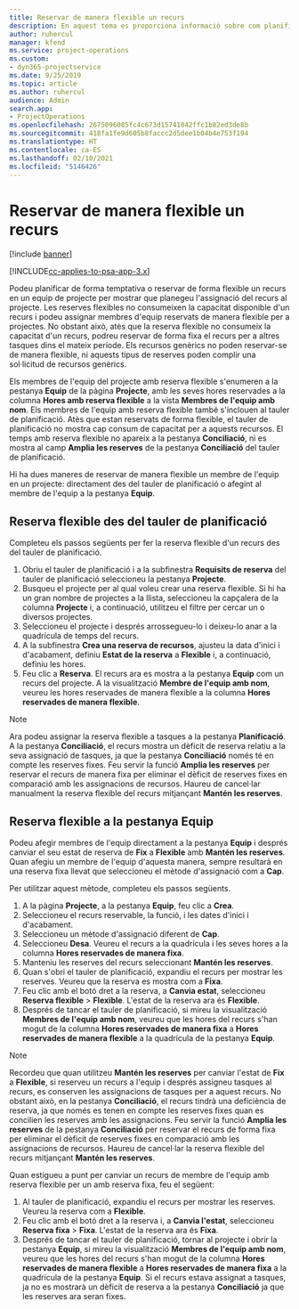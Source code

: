 ```yaml
---
title: Reservar de manera flexible un recurs
description: En aquest tema es proporciona informació sobre com planificar provisionalment o de manera flexible els membres de l'equip del projecte.
author: ruhercul
manager: kfend
ms.service: project-operations
ms.custom:
- dyn365-projectservice
ms.date: 9/25/2019
ms.topic: article
ms.author: ruhercul
audience: Admin
search.app:
- ProjectOperations
ms.openlocfilehash: 2675096085fc4c673d15741042ffc1b82ed3de8b
ms.sourcegitcommit: 418fa1fe9d605b8faccc2d5dee1b04b4e753f194
ms.translationtype: HT
ms.contentlocale: ca-ES
ms.lasthandoff: 02/10/2021
ms.locfileid: "5146426"
---
```

# <a name="soft-book-a-resource"></a>Reservar de manera flexible un recurs

[!include [banner](../includes/psa-now-project-operations.md)]

[!INCLUDE[cc-applies-to-psa-app-3.x](../includes/cc-applies-to-psa-app-3x.md)]

Podeu planificar de forma temptativa o reservar de forma flexible un recurs en un equip de projecte per mostrar que planegeu l'assignació del recurs al projecte. Les reserves flexibles no consumeixen la capacitat disponible d'un recurs i podeu assignar membres d'equip reservats de manera flexible per a projectes. No obstant això, atès que la reserva flexible no consumeix la capacitat d'un recurs, podreu reservar de forma fixa el recurs per a altres tasques dins el mateix període. Els recursos genèrics no poden reservar-se de manera flexible, ni aquests tipus de reserves poden complir una sol·licitud de recursos genèrics.

Els membres de l'equip del projecte amb reserva flexible s'enumeren a la pestanya **Equip** de la pàgina **Projecte**, amb les seves hores reservades a la columna **Hores amb reserva flexible** a la vista **Membres de l'equip amb nom**. Els membres de l'equip amb reserva flexible també s'inclouen al tauler de planificació. Atès que estan reservats de forma flexible, el tauler de planificació no mostra cap consum de capacitat per a aquests recursos. El temps amb reserva flexible no apareix a la pestanya **Conciliació**, ni es mostra al camp **Amplia les reserves** de la pestanya **Conciliació** del tauler de planificació. 

Hi ha dues maneres de reservar de manera flexible un membre de l'equip en un projecte: directament des del tauler de planificació o afegint al membre de l'equip a la pestanya **Equip**. 

## <a name="soft-book-from-the-schedule-board"></a>Reserva flexible des del tauler de planificació
Completeu els passos següents per fer la reserva flexible d'un recurs des del tauler de planificació. 

1. Obriu el tauler de planificació i a la subfinestra **Requisits de reserva** del tauler de planificació seleccioneu la pestanya **Projecte**.
2. Busqueu el projecte per al qual voleu crear una reserva flexible. Si hi ha un gran nombre de projectes a la llista, seleccioneu la capçalera de la columna **Projecte** i, a continuació, utilitzeu el filtre per cercar un o diversos projectes.
3. Seleccioneu el projecte i després arrossegueu-lo i deixeu-lo anar a la quadrícula de temps del recurs.
5. A la subfinestra **Crea una reserva de recursos**, ajusteu la data d'inici i d'acabament, definiu **Estat de la reserva** a **Flexible** i, a continuació, definiu les hores. 
6. Feu clic a **Reserva**. El recurs ara es mostra a la pestanya **Equip** com un recurs del projecte. A la visualització **Membre de l'equip amb nom**, veureu les hores reservades de manera flexible a la columna **Hores reservades de manera flexible**.

> [!NOTE]
> Ara podeu assignar la reserva flexible a tasques a la pestanya **Planificació**. A la pestanya **Conciliació**, el recurs mostra un dèficit de reserva relatiu a la seva assignació de tasques, ja que la pestanya **Conciliació** només té en compte les reserves fixes. Feu servir la funció **Amplia les reserves** per reservar el recurs de manera fixa per eliminar el dèficit de reserves fixes en comparació amb les assignacions de recursos. Haureu de cancel·lar manualment la reserva flexible del recurs mitjançant **Mantén les reserves**.

## <a name="soft-book-on-the-team-tab"></a>Reserva flexible a la pestanya Equip

Podeu afegir membres de l'equip directament a la pestanya **Equip** i després canviar el seu estat de reserva de **Fix** a **Flexible** amb **Mantén les reserves**. Quan afegiu un membre de l'equip d'aquesta manera, sempre resultarà en una reserva fixa llevat que seleccioneu el mètode d'assignació com a **Cap**.

Per utilitzar aquest mètode, completeu els passos següents.

1. A la pàgina **Projecte**, a la pestanya **Equip**, feu clic a **Crea**.
2. Seleccioneu el recurs reservable, la funció, i les dates d'inici i d'acabament.
3. Seleccioneu un mètode d'assignació diferent de **Cap**.
4. Seleccioneu **Desa**. Veureu el recurs a la quadrícula i les seves hores a la columna **Hores reservades de manera fixa**.
5. Manteniu les reserves del recurs seleccionant **Mantén les reserves**.
6. Quan s'obri el tauler de planificació, expandiu el recurs per mostrar les reserves. Veureu que la reserva es mostra com a **Fixa**.
7. Feu clic amb el botó dret a la reserva, a **Canvia estat**, seleccioneu **Reserva flexible** \> **Flexible**. L'estat de la reserva ara és **Flexible**.
8. Després de tancar el tauler de planificació, si mireu la visualització **Membres de l'equip amb nom**, veureu que les hores del recurs s'han mogut de la columna **Hores reservades de manera fixa** a **Hores reservades de manera flexible** a la quadrícula de la pestanya **Equip**.

> [!NOTE]
> Recordeu que quan utilitzeu **Mantén les reserves** per canviar l'estat de **Fix** a **Flexible**, si reserveu un recurs a l'equip i després assigneu tasques al recurs, es conserven les assignacions de tasques per a aquest recurs. No obstant això, en la pestanya **Conciliació**, el recurs tindrà una deficiència de reserva, ja que només es tenen en compte les reserves fixes quan es concilien les reserves amb les assignacions. Feu servir la funció **Amplia les reserves** de la pestanya **Conciliació** per reservar el recurs de forma fixa per eliminar el dèficit de reserves fixes en comparació amb les assignacions de recursos. Haureu de cancel·lar la reserva flexible del recurs mitjançant **Mantén les reserves**.

Quan estigueu a punt per canviar un recurs de membre de l'equip amb reserva flexible per un amb reserva fixa, feu el següent:

1. Al tauler de planificació, expandiu el recurs per mostrar les reserves. Veureu la reserva com a **Flexible**.
2. Feu clic amb el botó dret a la reserva i, a **Canvia l'estat**, seleccioneu **Reserva fixa** \> **Fixa**. L'estat de la reserva ara és **Fixa**.
3. Després de tancar el tauler de planificació, tornar al projecte i obrir la pestanya **Equip**, si mireu la visualització **Membres de l'equip amb nom**, veureu que les hores del recurs s'han mogut de la columna **Hores reservades de manera flexible** a **Hores reservades de manera fixa** a la quadrícula de la pestanya **Equip**. Si el recurs estava assignat a tasques, ja no es mostrarà un dèficit de reserva a la pestanya **Conciliació** ja que les reserves ara seran fixes.

